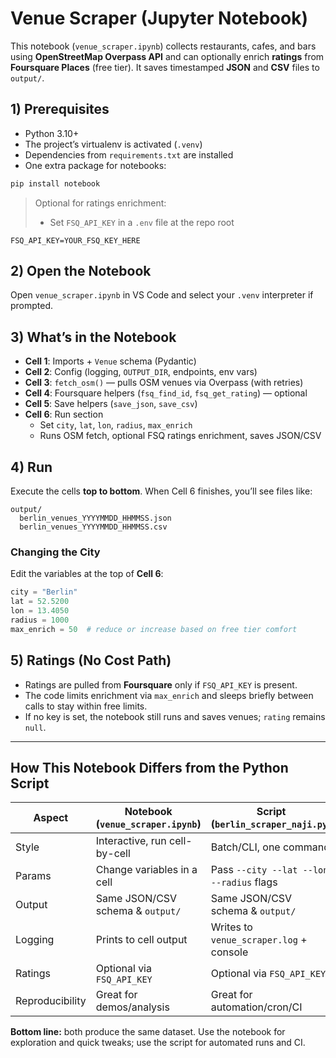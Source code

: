 # Venue Scraper (Jupyter Notebook)

This notebook (`venue_scraper.ipynb`) collects restaurants, cafes, and bars using **OpenStreetMap Overpass API** and can optionally enrich **ratings** from **Foursquare Places** (free tier). It saves timestamped **JSON** and **CSV** files to `output/`.

## 1) Prerequisites

- Python 3.10+
- The project’s virtualenv is activated (`.venv`)
- Dependencies from `requirements.txt` are installed
- One extra package for notebooks:

```bash
pip install notebook
```

> Optional for ratings enrichment:
> - Set `FSQ_API_KEY` in a `.env` file at the repo root

```
FSQ_API_KEY=YOUR_FSQ_KEY_HERE
```

## 2) Open the Notebook

Open `venue_scraper.ipynb` in VS Code and select your `.venv` interpreter if prompted.

## 3) What’s in the Notebook

- **Cell 1**: Imports + `Venue` schema (Pydantic)
- **Cell 2**: Config (logging, `OUTPUT_DIR`, endpoints, env vars)
- **Cell 3**: `fetch_osm()` — pulls OSM venues via Overpass (with retries)
- **Cell 4**: Foursquare helpers (`fsq_find_id`, `fsq_get_rating`) — optional
- **Cell 5**: Save helpers (`save_json`, `save_csv`)
- **Cell 6**: Run section
  - Set `city`, `lat`, `lon`, `radius`, `max_enrich`
  - Runs OSM fetch, optional FSQ ratings enrichment, saves JSON/CSV

## 4) Run

Execute the cells **top to bottom**. When Cell 6 finishes, you’ll see files like:

```
output/
  berlin_venues_YYYYMMDD_HHMMSS.json
  berlin_venues_YYYYMMDD_HHMMSS.csv
```

### Changing the City
Edit the variables at the top of **Cell 6**:

```python
city = "Berlin"
lat = 52.5200
lon = 13.4050
radius = 1000
max_enrich = 50  # reduce or increase based on free tier comfort
```

## 5) Ratings (No Cost Path)

- Ratings are pulled from **Foursquare** only if `FSQ_API_KEY` is present.
- The code limits enrichment via `max_enrich` and sleeps briefly between calls to stay within free limits.
- If no key is set, the notebook still runs and saves venues; `rating` remains `null`.

---

## How This Notebook Differs from the Python Script

| Aspect | Notebook (`venue_scraper.ipynb`) | Script (`berlin_scraper_naji.py`) |
|---|---|---|
| Style | Interactive, run cell-by-cell | Batch/CLI, one command |
| Params | Change variables in a cell | Pass `--city --lat --lon --radius` flags |
| Output | Same JSON/CSV schema & `output/` | Same JSON/CSV schema & `output/` |
| Logging | Prints to cell output | Writes to `venue_scraper.log` + console |
| Ratings | Optional via `FSQ_API_KEY` | Optional via `FSQ_API_KEY` |
| Reproducibility | Great for demos/analysis | Great for automation/cron/CI |

**Bottom line:** both produce the same dataset. Use the notebook for exploration and quick tweaks; use the script for automated runs and CI.
